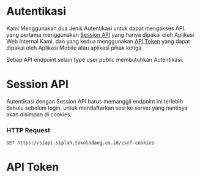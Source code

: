 # Autentikasi

Kami Menggunakan dua Jenis Autentikasi untuk dapat mengakses API. yang pertama menggunakan [Session API](/#session-api) yang hanya dipakai oleh Aplikasi Web Internal Kami. dan yang kedua menggunakan [API Token](/#api-token) yang dapat dipakai oleh Aplikasi Mobile atau aplikasi pihak ketiga.

<aside class="notice">
Setiap API endpoint selain type user <em>public</em> membutuhkan Autentikasi.
</aside>

# Session API

Autentikasi dengan Session API harus memanggil endpoint ini terlebih dahulu sebelum login. untuk mendaftarkan sesi ke server yang nantinya akan disimpan di cookies.

### HTTP Request

`GET https://siapi.siplah.tokoladang.co.id/csrf-cookies`


# API Token
